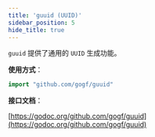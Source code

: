 ```yaml
---
title: 'guuid (UUID)'
sidebar_position: 5
hide_title: true
---
```


`guuid` 提供了通用的 `UUID` 生成功能。

**使用方式**：

```  go
import "github.com/gogf/guuid"

```

**接口文档**：

[https://godoc.org/github.com/gogf/guuid](https://godoc.org/github.com/gogf/guuid)